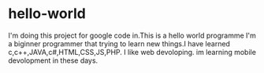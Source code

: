 # hello-world
I'm doing  this project for google code in.This is a hello world programme
I'm a biginner programmer that trying to learn new things.I have learned c,c++,JAVA,c#,HTML,CSS,JS,PHP.
I like web devoloping.
im learning mobile devolopment in these days.
